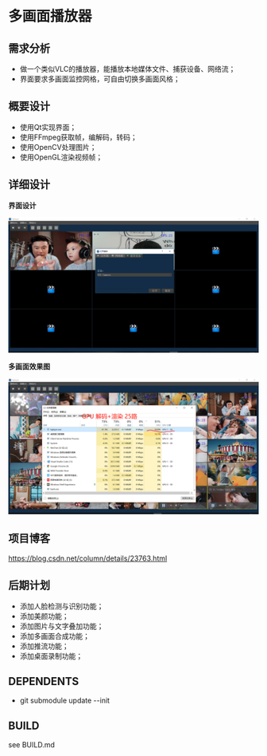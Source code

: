 # 多画面播放器

## 需求分析

- 做一个类似VLC的播放器，能播放本地媒体文件、捕获设备、网络流；
- 界面要求多画面监控网格，可自由切换多画面风格；

## 概要设计

- 使用Qt实现界面；
- 使用FFmpeg获取帧，编解码，转码；
- 使用OpenCV处理图片；
- 使用OpenGL渲染视频帧；

## 详细设计

**界面设计**

![](hplayer.png)

**多画面效果图**

![](hplayer_test.png)


## 项目博客

https://blog.csdn.net/column/details/23763.html

## 后期计划

- 添加人脸检测与识别功能；
- 添加美颜功能；
- 添加图片与文字叠加功能；
- 添加多画面合成功能；
- 添加推流功能；
- 添加桌面录制功能；

## DEPENDENTS

- git submodule update --init

## BUILD

see BUILD.md
